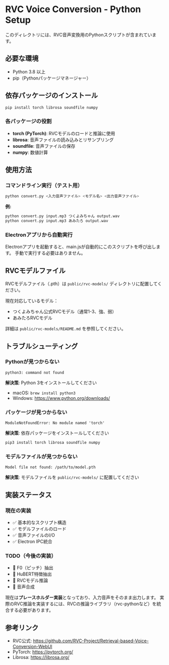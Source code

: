 # RVC Voice Conversion - Python Setup

このディレクトリには、RVC音声変換用のPythonスクリプトが含まれています。

## 必要な環境

- Python 3.8 以上
- pip（Pythonパッケージマネージャー）

## 依存パッケージのインストール

```bash
pip install torch librosa soundfile numpy
```

### 各パッケージの役割

- **torch (PyTorch)**: RVCモデルのロードと推論に使用
- **librosa**: 音声ファイルの読み込みとリサンプリング
- **soundfile**: 音声ファイルの保存
- **numpy**: 数値計算

## 使用方法

### コマンドライン実行（テスト用）

```bash
python convert.py <入力音声ファイル> <モデル名> <出力音声ファイル>
```

**例:**
```bash
python convert.py input.mp3 つくよみちゃん output.wav
python convert.py input.mp3 あみたろ output.wav
```

### Electronアプリから自動実行

Electronアプリを起動すると、main.jsが自動的にこのスクリプトを呼び出します。
手動で実行する必要はありません。

## RVCモデルファイル

RVCモデルファイル（.pth）は `public/rvc-models/` ディレクトリに配置してください。

現在対応しているモデル：
- つくよみちゃん公式RVCモデル（通常1-3、強、弱）
- あみたろRVCモデル

詳細は `public/rvc-models/README.md` を参照してください。

## トラブルシューティング

### Pythonが見つからない

```
python3: command not found
```

**解決策**: Python 3をインストールしてください
- macOS: `brew install python3`
- Windows: https://www.python.org/downloads/

### パッケージが見つからない

```
ModuleNotFoundError: No module named 'torch'
```

**解決策**: 依存パッケージをインストールしてください
```bash
pip3 install torch librosa soundfile numpy
```

### モデルファイルが見つからない

```
Model file not found: /path/to/model.pth
```

**解決策**: モデルファイルを `public/rvc-models/` に配置してください

## 実装ステータス

### 現在の実装

- ✅ 基本的なスクリプト構造
- ✅ モデルファイルのロード
- ✅ 音声ファイルのI/O
- ✅ Electron IPC統合

### TODO（今後の実装）

- 🔄 F0（ピッチ）抽出
- 🔄 HuBERT特徴抽出
- 🔄 RVCモデル推論
- 🔄 音声合成

現在は**プレースホルダー実装**となっており、入力音声をそのまま出力します。
実際のRVC推論を実装するには、RVCの推論ライブラリ（rvc-pythonなど）を統合する必要があります。

## 参考リンク

- RVC公式: https://github.com/RVC-Project/Retrieval-based-Voice-Conversion-WebUI
- PyTorch: https://pytorch.org/
- Librosa: https://librosa.org/
